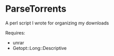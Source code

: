 ParseTorrents
=============

A perl script I wrote for organizing my downloads


Requires:

* unrar
* Getopt::Long::Descriptive
    
